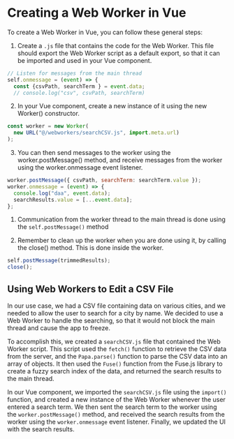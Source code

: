 # Creating a Web Worker in Vue

To create a Web Worker in Vue, you can follow these general steps:

1. Create a `.js` file that contains the code for the Web Worker. This file should export the Web Worker script as a default export, so that it can be imported and used in your Vue component.

```javascript
// Listen for messages from the main thread
self.onmessage = (event) => {
  const {csvPath, searchTerm } = event.data;
  // console.log("csv", csvPath, searchTerm)
```

2. In your Vue component, create a new instance of it using the new Worker() constructor.

```javascript
const worker = new Worker(
  new URL("@/webworkers/searchCSV.js", import.meta.url)
);
```

3. You can then send messages to the worker using the worker.postMessage() method, and receive messages from the worker using the worker.onmessage event listener.

```javascript
worker.postMessage({ csvPath, searchTerm: searchTerm.value });
worker.onmessage = (event) => {
  console.log("daa", event.data);
  searchResults.value = [...event.data];
};
```

1. Communication from the worker thread to the main thread is done using the ```self.postMessage()``` method


4. Remember to clean up the worker when you are done using it, by calling the close() method. This is done inside the worker.

```javascript
self.postMessage(trimmedResults);
close();
```

## Using Web Workers to Edit a CSV File

In our use case, we had a CSV file containing data on various cities, and we needed to allow the user to search for a city by name. We decided to use a Web Worker to handle the searching, so that it would not block the main thread and cause the app to freeze.

To accomplish this, we created a `searchCSV.js` file that contained the Web Worker script. This script used the `fetch()` function to retrieve the CSV data from the server, and the `Papa.parse()` function to parse the CSV data into an array of objects. It then used the `Fuse()` function from the Fuse.js library to create a fuzzy search index of the data, and returned the search results to the main thread.

In our Vue component, we imported the `searchCSV.js` file using the `import()` function, and created a new instance of the Web Worker whenever the user entered a search term. We then sent the search term to the worker using the `worker.postMessage()` method, and received the search results from the worker using the `worker.onmessage` event listener. Finally, we updated the UI with the search results.
